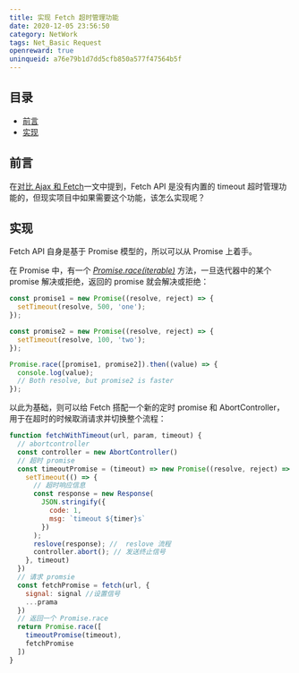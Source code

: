 ```yaml
---
title: 实现 Fetch 超时管理功能
date: 2020-12-05 23:56:50
category: NetWork
tags: Net_Basic Request
openreward: true
uninqueid: a76e79b1d7dd5cfb850a577f47564b5f
---
```


## 目录

<!-- toc -->

- [前言](#前言)
- [实现](#实现)

<!-- tocstop -->

## 前言

在[对比 Ajax 和 Fetch](https://betamee.github.io/content/NetWork-%E5%AF%B9%E6%AF%94%20Ajax%20%E5%92%8C%20Fetch/)一文中提到，Fetch API 是没有内置的 timeout 超时管理功能的，但现实项目中如果需要这个功能，该怎么实现呢？

## 实现

Fetch API 自身是基于 Promise 模型的，所以可以从 Promise 上着手。

在 Promise 中，有一个 [*Promise.race(iterable)*](https://developer.mozilla.org/zh-CN/docs/Web/JavaScript/Reference/Global_Objects/Promise/race) 方法，一旦迭代器中的某个 promise 解决或拒绝，返回的 promise 就会解决或拒绝：

```js
const promise1 = new Promise((resolve, reject) => {
  setTimeout(resolve, 500, 'one');
});

const promise2 = new Promise((resolve, reject) => {
  setTimeout(resolve, 100, 'two');
});

Promise.race([promise1, promise2]).then((value) => {
  console.log(value);
  // Both resolve, but promise2 is faster
});
```

以此为基础，则可以给 Fetch 搭配一个新的定时 promise 和 AbortController，用于在超时的时候取消请求并切换整个流程：

```js
function fetchWithTimeout(url, param, timeout) {
  // abortcontroller
  const controller = new AbortController()
  // 超时 promise
  const timeoutPromise = (timeout) => new Promise((resolve, reject) => {
    setTimeout(() => {
      // 超时响应信息
      const response = new Response(
        JSON.stringify({
          code: 1,
          msg: `timeout ${timer}s`
        })
      );
      reslove(response); //  reslove 流程
      controller.abort(); // 发送终止信号
    }, timeout)
  })
  // 请求 promsie
  const fetchPromise = fetch(url, {
    signal: signal //设置信号
    ...prama
  })
  // 返回一个 Promise.race
  return Promise.race([
    timeoutPromise(timeout),
    fetchPromise
  ])
}
```
